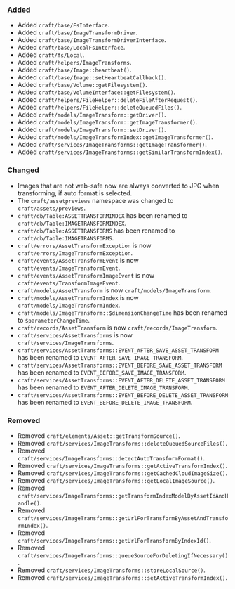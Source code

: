 ### Added
- Added `craft/base/FsInterface`.
- Added `craft/base/ImageTransformDriver`.
- Added `craft/base/ImageTransformDriverInterface`.
- Added `craft/base/LocalFsInterface`.
- Added `craft/fs/Local`.
- Added `craft/helpers/ImageTransforms`.
- Added `craft/base/Image::heartbeat()`.
- Added `craft/base/Image::setHeartbeatCallback()`.
- Added `craft/base/Volume::getFilesystem()`.
- Added `craft/base/VolumeInterface::getFilesystem()`.
- Added `craft/helpers/FileHelper::deleteFileAfterRequest()`.
- Added `craft/helpers/FileHelper::deleteQueuedFiles()`.
- Added `craft/models/ImageTransform::getDriver()`.
- Added `craft/models/ImageTransform::getImageTransformer()`.
- Added `craft/models/ImageTransform::setDriver()`.
- Added `craft/models/ImageTransformIndex::getImageTransformer()`.
- Added `craft/services/ImageTransforms::getImageTransformer()`.
- Added `craft/services/ImageTransforms::getSimilarTransformIndex()`.

### Changed
- Images that are not web-safe now are always converted to JPG when transforming, if auto format is selected.
- The `craft/assetpreviews` namespace was changed to `craft/assets/previews`.
- `craft/db/Table:ASSETTRANSFORMINDEX` has been renamed to `craft/db/Table:IMAGETRANSFORMINDEX`.
- `craft/db/Table:ASSETTRANSFORMS` has been renamed to `craft/db/Table:IMAGETRANSFORMS`.
- `craft/errors/AssetTransformException` is now `craft/errors/ImageTransformException`.
- `craft/events/AssetTransformEvent` is now `craft/events/ImageTransformEvent`.
- `craft/events/AssetTransformImageEvent` is now `craft/events/TransformImageEvent`.
- `craft/models/AssetTransform` is now `craft/models/ImageTransform`.
- `craft/models/AssetTransformIndex` is now `craft/models/ImageTransformIndex`.
- `craft/models/ImageTransform::$dimensionChangeTime` has been renamed to `$parameterChangeTime`.
- `craft/records/AssetTransform` is now `craft/records/ImageTransform`.
- `craft/services/AssetTransforms` is now `craft/services/ImageTransforms`.
- `craft/services/AssetTransforms::EVENT_AFTER_SAVE_ASSET_TRANSFORM` has been renamed to `EVENT_AFTER_SAVE_IMAGE_TRANSFORM`.
- `craft/services/AssetTransforms::EVENT_BEFORE_SAVE_ASSET_TRANSFORM` has been renamed to `EVENT_BEFORE_SAVE_IMAGE_TRANSFORM`.
- `craft/services/AssetTransforms::EVENT_AFTER_DELETE_ASSET_TRANSFORM` has been renamed to `EVENT_AFTER_DELETE_IMAGE_TRANSFORM`.
- `craft/services/AssetTransforms::EVENT_BEFORE_DELETE_ASSET_TRANSFORM` has been renamed to `EVENT_BEFORE_DELETE_IMAGE_TRANSFORM`.

### Removed
- Removed `craft/elements/Asset::getTransformSource()`.
- Removed `craft/services/ImageTransforms::deleteQueuedSourceFiles()`.
- Removed `craft/services/ImageTransforms::detectAutoTransformFormat()`.
- Removed `craft/services/ImageTransforms::getActiveTransformIndex()`.
- Removed `craft/services/ImageTransforms::getCachedCloudImageSize()`.
- Removed `craft/services/ImageTransforms::getLocalImageSource()`.
- Removed `craft/services/ImageTransforms::getTransformIndexModelByAssetIdAndHandle()`.
- Removed `craft/services/ImageTransforms::getUrlForTransformByAssetAndTransformIndex()`.
- Removed `craft/services/ImageTransforms::getUrlForTransformByIndexId()`.
- Removed `craft/services/ImageTransforms::queueSourceForDeletingIfNecessary()`.
- Removed `craft/services/ImageTransforms::storeLocalSource()`.
- Removed `craft/services/ImageTransforms::setActiveTransformIndex()`.
